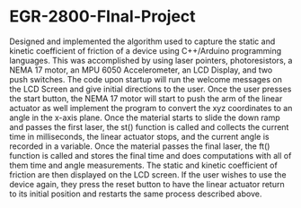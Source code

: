 # EGR-2800-FInal-Project
Designed and implemented the algorithm used to capture the static and kinetic coefficient of friction of a device using C++/Arduino programming languages.
This was accomplished by using laser pointers, photoresistors, a NEMA 17 motor, an MPU 6050 Accelerometer, an LCD Display, and two push switches. The code upon startup will run the welcome messages on the LCD Screen and give initial directions to the user. Once the user presses the start button, the NEMA 17 motor will start to push the arm of the linear actuator as well implement the program to convert the xyz coordinates to an angle in the x-axis plane. Once the material starts to slide the down ramp and passes the first laser, the st() function is called and collects the current time in milliseconds, the linear actuator stops, and the current angle is recorded in a variable. Once the material passes the final laser, the ft() function is called and stores the final time and does computations with all of them time and angle measurements. The static and kinetic coefficient of friction are then displayed on the LCD screen. If the user wishes to use the device again, they press the reset button to have the linear actuator return to its initial position and restarts the same process described above.
